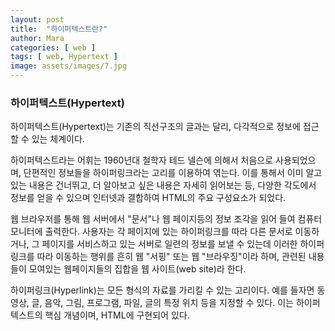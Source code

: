 ```yaml
---
layout: post
title:  "하이퍼텍스트란?"
author: Mara
categories: [ web ]
tags: [ web, Hypertext ]
image: assets/images/7.jpg
---
```

### 하이퍼텍스트(Hypertext)

하이퍼텍스트(Hypertext)는 기존의 직선구조의 글과는 달리, 다각적으로 정보에 접근할 수 있는 체계이다.

하이퍼텍스트라는 어휘는 1960년대 철학자 테드 넬슨에 의해서 처음으로 사용되었으며, 단편적인 정보들을 하이퍼링크라는 고리를 이용하여 엮는다. 이를 통해서 이미 알고 있는 내용은 건너뛰고, 더 알아보고 싶은 내용은 자세히 읽어보는 등, 다양한 각도에서 정보를 얻을 수 있으며 인터넷과 결합하여 HTML의 주요 구성요소가 되었다.

 웹 브라우저를 통해 웹 서버에서 "문서"나 웹 페이지등의 정보 조각을 읽어 들여 컴퓨터 모니터에 출력한다. 사용자는 각 페이지에 있는 하이퍼링크를 따라 다른 문서로 이동하거나, 그 페이지를 서비스하고 있는 서버로 일련의 정보를 보낼 수 있는데 이러한 하이퍼링크를 따라 이동하는 행위를 흔히 웹 "서핑" 또는 웹 "브라우징"이라 하며, 관련된 내용들이 모여있는 웹페이지들의 집합을 웹 사이트(web site)라 한다.

하이퍼링크(Hyperlink)는 모든 형식의 자료를 가리킬 수 있는 고리이다. 예를 들자면 동영상, 글, 음악, 그림, 프로그램, 파일, 글의 특정 위치 등을 지정할 수 있다. 이는 하이퍼텍스트의 핵심 개념이며, HTML에 구현되어 있다.
